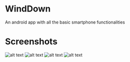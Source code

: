 # WindDown
An android app with all the basic smartphone functionalities

# Screenshots

![alt text](screenshots/screenshot-01_small.png)
![alt text](screenshots/screenshot-02_small.png)
![alt text](screenshots/screenshot-03_small.png)
![alt text](screenshots/screenshot-04_small.png)